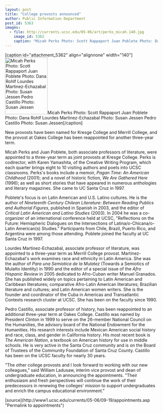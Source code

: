 ```yaml
---
layout: post
title: "College provosts announced"
author: Public Information Department
post_id: 5363
images:
  - file: http://currents.ucsc.edu/05-06/art/perks_micah.140.jpg
    image_id: 5362
    caption: "Micah Perks Photo: Scott Rappaport Juan Poblete Photo: Dana Rohlf Lourdes Martinez-Echazabal Photo: Susan Jessen Pedro Castillo Photo: Susan Jessen"
---
```


[caption id="attachment_5362" align="alignnone" width="140"]<a href="http://localhost/mysite/wp-content/uploads/2005/09/perks_micah.140.jpg"><img class="size-full wp-image-5362" src="http://localhost/mysite/wp-content/uploads/2005/09/perks_micah.140.jpg" alt="Micah Perks Photo: Scott Rappaport Juan Poblete Photo: Dana Rohlf Lourdes Martinez-Echazabal Photo: Susan Jessen Pedro Castillo Photo: Susan Jessen" width="140" height="187" /></a>Micah Perks Photo: Scott Rappaport Juan Poblete Photo: Dana Rohlf Lourdes Martinez-Echazabal Photo: Susan Jessen Pedro Castillo Photo: Susan Jessen[/caption]
<a name="content" id="content"></a>
<p>
  New provosts have been named for Kresge College and Merrill College, and the provost at Oakes College has been reappointed for another three-year term.
</p>
<p>
  Micah Perks and Juan Poblete, both associate professors of literature, were appointed to a three-year term as joint provosts at Kresge College. Perks is codirector, with Karen Yamashita, of the Creative Writing Program, which each quarter brings eight to 10 visiting authors and poets into UCSC classrooms. Perks's books include a memoir, <i>Pagan Time: An American Childhood</i> (2001); and a novel of historic fiction, <i>We Are Gathered Here</i> (1996); as well as short stories that have appeared in numerous anthologies and literary magazines. She came to UC Santa Cruz in 1997.
</p>
<p>
  Poblete's focus is on Latin American and U.S. Latino cultures. He is the author of <i>Nineteenth Century Chilean Literature: Between Reading Publics and Authorial Figures</i>, published in Spanish in 2003, and the editor of <i>Critical Latin American and Latino Studies</i> (2003). In 2004 he was a co-organizer of an international conference held at UCSC, "Reflections on the Future: Hemispheric Dialogues on the Intersections of Latina/o-Chicana/o-Latin American(s) Studies." Participants from Chile, Brazil, Puerto Rico, and Argentina were among those attending. Poblete joined the faculty at UC Santa Cruz in 1997.
</p>
<p>
  Lourdes Martinez-Echazabal, associate professor of literature, was appointed to a three-year term as Merrill College provost. Martinez-Echazabal's work examines race and ethnicity in Latin America. She was the author of <i>Para una Semiotica de la Mulatez</i> (Towards a Semiotics of Mulatto Identity) in 1990 and the editor of a special issue of the <i>Afro Hispanic Review</i> in 2005 dedicated to Afro-Cuban writer Manuel Granados. She has published widely on topics pertaining to Latin American and Caribbean literatures; comparative Afro-Latin American literatures; Brazilian literature and cultures; and Latin American women writers. She is the founder and coordinator of the Cuba in Americas and Transatlantic Contexts research cluster at UCSC. She has been on the faculty since 1990.
</p>
<p>
  Pedro Castillo, associate professor of history, has been reappointed to an additional three-year term at Oakes College. Castillo was named by President Clinton in 1999 to serve on the 26-member National Council on the Humanities, the advisory board of the National Endowment for the Humanities. His research interests include Mexican American social history and race, class, and gender in California history. His most recent book is <i>The American Nation</i>, a textbook on American history for use in middle schools. He is very active in the Santa Cruz community and is on the Board of Trustees of the Community Foundation of Santa Cruz County. Castillo has been on the UCSC faculty for nearly 30 years.
</p>
<p>
  "The other college provosts and I look forward to working with our new colleagues," said William Ladusaw, interim vice provost and dean of undergraduate education, in announcing the appointments. "Their enthusiasm and fresh perspectives will continue the work of their predecessors in renewing the colleges' mission to support undergraduates and enrich the campus educational environment."
</p>
<p>
  <input name="t1" size="-1" type="hidden">
</p>




</p>
[source](http://www1.ucsc.edu/currents/05-06/09-19/appointments.asp "Permalink to appointments")

